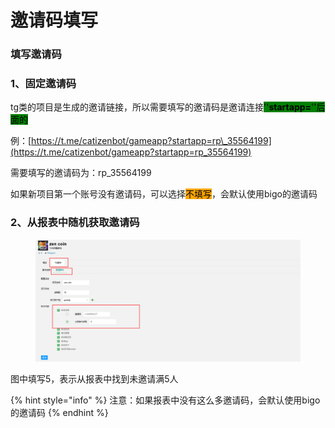 # 邀请码填写

### 填写邀请码

### 1、固定邀请码

tg类的项目是生成的邀请链接，所以需要填写的邀请码是邀请连接<mark style="background-color:green;">''</mark><mark style="background-color:green;">**startapp=**</mark><mark style="background-color:green;">''后面的</mark>

例：[https://t.me/catizenbot/gameapp?startapp=rp\_35564199](https://t.me/catizenbot/gameapp?startapp=rp_35564199)

需要填写的邀请码为：rp\_35564199

如果新项目第一个账号没有邀请码，可以选择<mark style="background-color:orange;">不填写</mark>，会默认使用bigo的邀请码

### 2、从报表中随机获取邀请码

<figure><img src="../../.gitbook/assets/image (30).png" alt=""><figcaption></figcaption></figure>

图中填写5，表示从报表中找到未邀请满5人

{% hint style="info" %}
注意：如果报表中没有这么多邀请码，会默认使用bigo的邀请码
{% endhint %}
